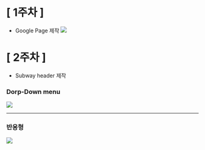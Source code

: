 # [ 1주차 ]
>
* Google Page 제작
![](https://images.velog.io/images/neity16/post/da813115-4f63-4e46-b175-1f4977fda492/image.png)

# [ 2주차 ]
>
* Subway header 제작
### Dorp-Down menu
![](https://images.velog.io/images/neity16/post/a9262f4e-2a9f-4a64-b418-e8bdf70ec697/ezgif.com-gif-maker.gif)
>
---
### 반응형
![](https://images.velog.io/images/neity16/post/276119d8-70c4-45e1-9a79-0dd6f6feef0b/ezgif.com-gif-maker%20(1).gif)

